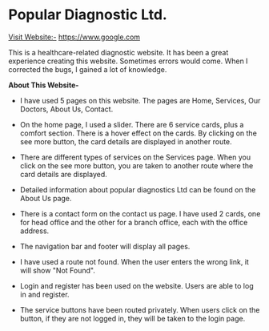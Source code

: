 # Popular Diagnostic Ltd.

[Visit Website:-](https://popular-diagnostic-ltd.netlify.app/ "LCO")
https://www.google.com

This is a healthcare-related diagnostic website. It has been a great experience creating this website. 
Sometimes errors would come. When I corrected the bugs, I gained a lot of knowledge.


**About This Website-**

- I have used 5 pages on this website. The pages are Home, Services, Our Doctors, About Us, Contact.

- On the home page, I used a slider. There are 6 service cards, plus a comfort section. There is a hover effect on the cards. By clicking on the see more button, the card details are displayed in another route.

- There are different types of services on the Services page. When you click on the see more button, you are taken to another route where the card details are displayed.

- Detailed information about popular diagnostics Ltd can be found on the About Us page.

- There is a contact form on the contact us page. I have used 2 cards, one for head office and the other for a branch office, each with the office address.

- The navigation bar and footer will display all pages.

- I have used a route not found. When the user enters the wrong link, it will show "Not Found".

- Login and register has been used on the website. Users are able to log in and register.

- The service buttons have been routed privately. When users click on the button, if they are not logged in, they will be taken to the login page.